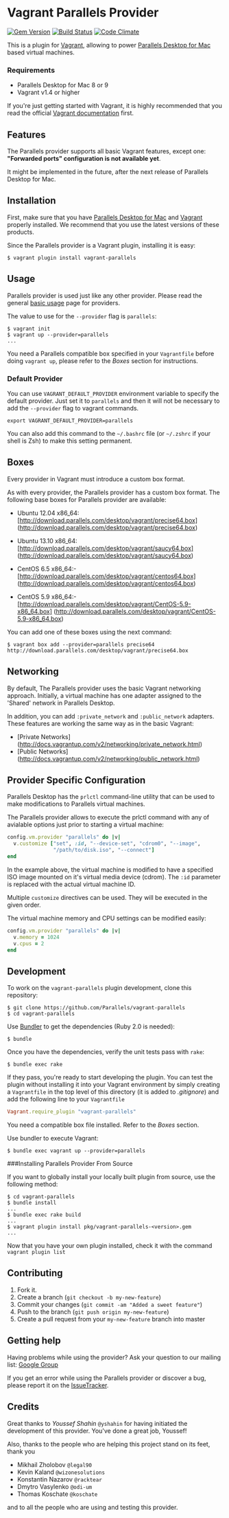 # Vagrant Parallels Provider
[![Gem Version](https://badge.fury.io/rb/vagrant-parallels.png)](http://badge.fury.io/rb/vagrant-parallels)
[![Build Status](https://travis-ci.org/Parallels/vagrant-parallels.png?branch=master)](https://travis-ci.org/Parallels/vagrant-parallels)
[![Code Climate](https://codeclimate.com/github/Parallels/vagrant-parallels.png)](https://codeclimate.com/github/Parallels/vagrant-parallels)

This is a plugin for [Vagrant](http://www.vagrantup.com),
allowing to power [Parallels Desktop for Mac](http://www.parallels.com/downloads/desktop/)
based virtual machines.

### Requirements
- Parallels Desktop for Mac 8 or 9
- Vagrant v1.4 or higher

If you're just getting started with Vagrant, it is highly recommended that you
read the official [Vagrant documentation](http://docs.vagrantup.com/v2/) first.

## Features
The Parallels provider supports all basic Vagrant features, except one:
**"Forwarded ports" configuration is not available yet**.

It might be implemented in the future, after the next release of Parallels
Desktop for Mac.

## Installation
First, make sure that you have [Parallels Desktop for Mac](http://www.parallels.com/products/desktop/)
and [Vagrant](http://www.vagrantup.com/downloads) properly installed.
We recommend that you use the latest versions of these products.

Since the Parallels provider is a Vagrant plugin, installing it is easy:

```
$ vagrant plugin install vagrant-parallels
```

## Usage
Parallels provider is used just like any other provider. Please read the general
[basic usage](http://docs.vagrantup.com/v2/providers/basic_usage.html) page for
providers.

The value to use for the `--provider` flag is `parallels`:

```
$ vagrant init
$ vagrant up --provider=parallels
...
```

You need a Parallels compatible box specified in your `Vagrantfile`
before doing `vagrant up`, please refer to the *Boxes* section for instructions.

### Default Provider

You can use `VAGRANT_DEFAULT_PROVIDER` environment variable to specify the
default provider. Just set it to `parallels` and then it will not be necessary
to add the `--provider` flag to vagrant commands.

```
export VAGRANT_DEFAULT_PROVIDER=parallels
```

You can also add this command to the `~/.bashrc` file
(or `~/.zshrc` if your shell is Zsh) to make this setting permanent.

## Boxes

Every provider in Vagrant must introduce a custom box format.

As with every provider, the Parallels provider has a custom box format.
The following base boxes for Parallels provider are available:

- Ubuntu 12.04 x86_64:
[http://download.parallels.com/desktop/vagrant/precise64.box]
(http://download.parallels.com/desktop/vagrant/precise64.box)

- Ubuntu 13.10 x86_64:
[http://download.parallels.com/desktop/vagrant/saucy64.box]
(http://download.parallels.com/desktop/vagrant/saucy64.box)

- CentOS 6.5 x86_64:-
[http://download.parallels.com/desktop/vagrant/centos64.box]
(http://download.parallels.com/desktop/vagrant/centos64.box)

- CentOS 5.9 x86_64:-
[http://download.parallels.com/desktop/vagrant/CentOS-5.9-x86_64.box]
(http://download.parallels.com/desktop/vagrant/CentOS-5.9-x86_64.box)

You can add one of these boxes using the next command:

```
$ vagrant box add --provider=parallels precise64 http://download.parallels.com/desktop/vagrant/precise64.box
```

## Networking
By default, The Parallels provider uses the basic Vagrant networking
approach. Initially, a virtual machine has one adapter assigned to the 'Shared' network
in Parallels Desktop.

In addition, you can add `:private_network` and `:public_network` adapters.
These features are working the same way as in the basic Vagrant:
- [Private Networks]
(http://docs.vagrantup.com/v2/networking/private_network.html)
- [Public Networks]
(http://docs.vagrantup.com/v2/networking/public_network.html)

## Provider Specific Configuration

Parallels Desktop has the `prlctl` command-line utility that can be used to make modifications
to Parallels virtual machines.


The Parallels provider allows to execute the prlctl command with any of avialable options just prior
to starting a virtual machine:

```ruby
config.vm.provider "parallels" do |v|
  v.customize ["set", :id, "--device-set", "cdrom0", "--image",
               "/path/to/disk.iso", "--connect"]
end
```

In the example above, the virtual machine is modified to have a specified ISO image mounted
on it's virtual media device (cdrom). The `:id` parameter is replaced with the actual virtual machine ID.

Multiple `customize` directives can be used. They will be executed in the
given order.

The virtual machine memory and CPU settings can be modified easily:

```ruby
config.vm.provider "parallels" do |v|
  v.memory = 1024
  v.cpus = 2
end
```

## Development

To work on the `vagrant-parallels` plugin development, clone this repository:

```
$ git clone https://github.com/Parallels/vagrant-parallels
$ cd vagrant-parallels
```

Use [Bundler](http://gembundler.com) to get the dependencies (Ruby 2.0 is needed):

```
$ bundle
```

Once you have the dependencies, verify the unit tests pass with `rake`:

```
$ bundle exec rake
```

If they pass, you're ready to start developing the plugin. You can test
the plugin without installing it into your Vagrant environment by simply
creating a `Vagrantfile` in the top level of this directory (it is added to *.gitignore*)
and add the following line to your `Vagrantfile`

```ruby
Vagrant.require_plugin "vagrant-parallels"
```

You need a compatible box file installed. Refer to the *Boxes* section.

Use bundler to execute Vagrant:

```
$ bundle exec vagrant up --provider=parallels
```

###Installing Parallels Provider From Source

If you want to globally install your locally built plugin from source, use the following method:

```
$ cd vagrant-parallels
$ bundle install
...
$ bundle exec rake build
...
$ vagrant plugin install pkg/vagrant-parallels-<version>.gem
...
```
Now that you have your own plugin installed, check it with the command
`vagrant plugin list`

## Contributing

1. Fork it.
2. Create a branch (`git checkout -b my-new-feature`)
3. Commit your changes (`git commit -am "Added a sweet feature"`)
4. Push to the branch (`git push origin my-new-feature`)
5. Create a pull request from your `my-new-feature` branch into master

## Getting help
Having problems while using the provider? Ask your question to our mailing list:
[Google Group](https://groups.google.com/group/vagrant-parallels)

If you get an error while using the Parallels provider or discover a bug,
please report it on the [IssueTracker](https://github.com/Parallels/vagrant-parallels).

## Credits
Great thanks to *Youssef Shahin* `@yshahin` for having initiated the development
of this provider. You've done a great job, Youssef!

Also, thanks to the people who are helping this project stand on its feet, thank you

* Mikhail Zholobov `@legal90`
* Kevin Kaland `@wizonesolutions`
* Konstantin Nazarov `@racktear`
* Dmytro Vasylenko `@odi-um`
* Thomas Koschate `@koschate`

and to all the people who are using and testing this provider.

